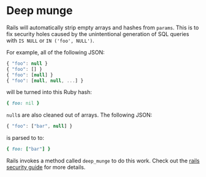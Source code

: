 # Deep munge

Rails will automatically strip empty arrays and hashes from `params`. This is to
fix security holes caused by the unintentional generation of SQL queries with
`IS NULL` or `IN ('foo', NULL')`.

For example, all of the following JSON:

```javascript
{ "foo": null }
{ "foo": [] }
{ "foo": [null] }
{ "foo": [null, null, ...] }
```

will be turned into this Ruby hash:

```ruby
{ foo: nil }
```

`null`s are also cleaned out of arrays. The following JSON:

```javascript
{ "foo": ["bar", null] }
```

is parsed to to:

```ruby
{ foo: ["bar"] }
```

Rails invokes a method called `deep_munge` to do this work. Check out the [rails
security guide] for more details.

[rails security guide]:
http://guides.rubyonrails.org/security.html#unsafe-query-generation

